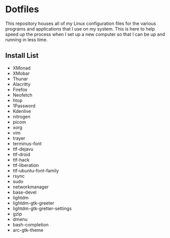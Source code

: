 # Dotfiles

This repository houses all of my Linux configuration files for the various programs and applications that I use on my system. This is here to help speed up the process when I set up a new computer so that I can be up and running in less time.


## Install List

- XMonad
- XMobar
- Thunar
- Alacritty
- Firefox
- Neofetch
- htop
- 1Password
- Kdenlive
- nitrogen
- picom
- xorg
- vim
- trayer
- terminus-font
- ttf-dejavu
- ttf-droid
- ttf-hack
- ttf-liberation
- ttf-ubuntu-font-family
- rsync
- sudo
- networkmanager
- base-devel
- lightdm
- lightdm-gtk-greeter
- lightdm-gtk-gretter-settings
- gzip
- dmenu
- bash-completion
- arc-gtk-theme

